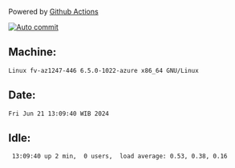 Powered by [Github Actions](https://github.com/features/actions)

[![Auto commit](https://github.com/hiage/workstation/workflows/Auto%20commit/badge.svg)](https://github.com/hiage/workstation/actions?query=workflow%3A%22Auto+commit%22)

## Machine:
```
Linux fv-az1247-446 6.5.0-1022-azure x86_64 GNU/Linux
```
## Date:
```
Fri Jun 21 13:09:40 WIB 2024
```
## Idle:
```
 13:09:40 up 2 min,  0 users,  load average: 0.53, 0.38, 0.16
```
